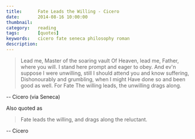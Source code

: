 ```yaml
---
title: 		Fate Leads the Willing - Cicero
date: 		2014-08-16 10:00:00
thumbnail:
category:	reading
tags: 		[quotes]
keywords:	cicero fate seneca philosophy roman
description:
---
```


> Lead me, Master of the soaring vault
> Of Heaven, lead me, Father, where you will.
> I stand here prompt and eager to obey.
> And ev'n suppose I were unwilling, still
> I should attend you and know suffering,
> Dishonourably and grumbling, when I might
> Have done so and been good as well. For Fate
> The willing leads, the unwilling drags along.

-- Cicero (via Seneca)

Also quoted as

> Fate leads the willing, and drags along the reluctant.

-- Cicero 
